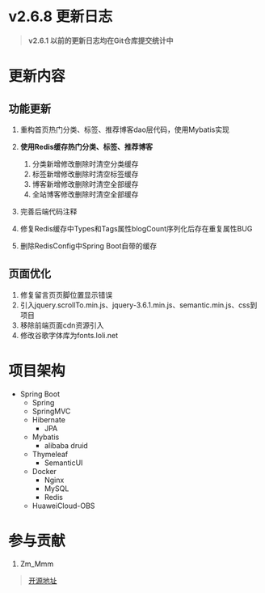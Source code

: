 # v2.6.8 更新日志

> **v2.6.1 以前的更新日志均在Git仓库提交统计中**

# 更新内容

## 功能更新

1. 重构首页热门分类、标签、推荐博客dao层代码，使用Mybatis实现
2. **使用Redis缓存热门分类、标签、推荐博客**
    1. 分类新增修改删除时清空分类缓存
    2. 标签新增修改删除时清空标签缓存
    3. 博客新增修改删除时清空全部缓存
    4. 全站博客修改删除时清空全部缓存

3. 完善后端代码注释
4. 修复Redis缓存中Types和Tags属性blogCount序列化后存在重复属性BUG
5. 删除RedisConfig中Spring Boot自带的缓存
 
## 页面优化

1. 修复留言页页脚位置显示错误
2. 引入jquery.scrollTo.min.js、jquery-3.6.1.min.js、semantic.min.js、css到项目
3. 移除前端页面cdn资源引入
4. 修改谷歌字体库为fonts.loli.net

# 项目架构

- Spring Boot
    - Spring
    - SpringMVC
    - Hibernate
        - JPA
    - Mybatis
        - alibaba druid
    - Thymeleaf
        - SemanticUI
    - Docker
        - Nginx
        - MySQL
        - Redis
    - HuaweiCloud-OBS
          
# 参与贡献

1.  Zm_Mmm

> [开源地址](https://gitee.com/zm_mmm/blog "开源地址")